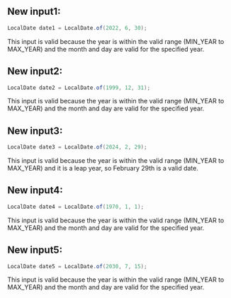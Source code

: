 ## New input1:
```java
LocalDate date1 = LocalDate.of(2022, 6, 30);
```
This input is valid because the year is within the valid range (MIN_YEAR to MAX_YEAR) and the month and day are valid for the specified year.

## New input2:
```java
LocalDate date2 = LocalDate.of(1999, 12, 31);
```
This input is valid because the year is within the valid range (MIN_YEAR to MAX_YEAR) and the month and day are valid for the specified year.

## New input3:
```java
LocalDate date3 = LocalDate.of(2024, 2, 29);
```
This input is valid because the year is within the valid range (MIN_YEAR to MAX_YEAR) and it is a leap year, so February 29th is a valid date.

## New input4:
```java
LocalDate date4 = LocalDate.of(1970, 1, 1);
```
This input is valid because the year is within the valid range (MIN_YEAR to MAX_YEAR) and the month and day are valid for the specified year.

## New input5:
```java
LocalDate date5 = LocalDate.of(2030, 7, 15);
```
This input is valid because the year is within the valid range (MIN_YEAR to MAX_YEAR) and the month and day are valid for the specified year.